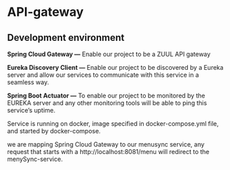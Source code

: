 # API-gateway

## Development environment

**Spring Cloud Gateway —** Enable our project to be a ZUUL API gateway

**Eureka Discovery Client —** Enable our project to be discovered by a Eureka server and allow our services to communicate with this service in a seamless way.

**Spring Boot Actuator —**  To enable our project to be monitored by the EUREKA server and any other monitoring tools will be able to ping this service’s uptime.

 Service is running on docker, image specified in docker-compose.yml file, and started by docker-compose.
 
 we are mapping Spring Cloud Gateway to our menusync service, any request that starts with a http://localhost:8081/menu will redirect to the menySync-service.
 
